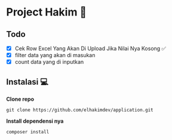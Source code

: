 # Project Hakim :tada:


## Todo
* [x] Cek Row Excel Yang Akan Di Upload Jika Nilai Nya Kosong ✅
* [x] filter data yang akan di masukan
* [x] count data yang di inputkan

## Instalasi 💻

**Clone repo** 

```
git clone https://github.com/elhakimdev/application.git

```
**Install dependensi nya**
```
composer install
```










